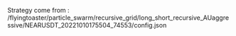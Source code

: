 Strategy come from : /flyingtoaster/particle_swarm/recursive_grid/long_short_recursive_AUaggressive/NEARUSDT_20221010175504_74553/config.json